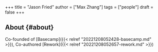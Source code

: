 +++
title = "Jason Fried"
author = ["Max Zhang"]
tags = ["people"]
draft = false
+++

## About {#about}

Co-founded of [Basecamp]({{< relref "20221208052428-basecamp.md" >}}), Co-authored [Rework]({{< relref "20221208052657-rework.md" >}})
